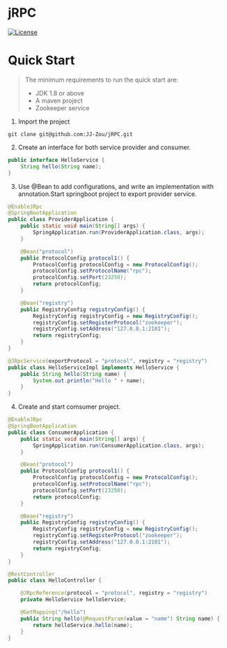 # jRPC
[![License](https://img.shields.io/badge/License-Apache%202.0-blue.svg)](https://github.com/JJ-Zou/jRPC/tree/master/LICENSE)

# Quick Start
> The minimum requirements to run the quick start are:
>
> - JDK 1.8 or above
> - A maven project 
> - Zookeeper service

1. Import the project

```shell script
git clone git@github.com:JJ-Zou/jRPC.git
```

2. Create an interface for both service provider and consumer.

```java
public interface HelloService {
    String hello(String name);
}
```

3. Use @Bean to add configurations, and write an implementation with annotation.Start springboot project to export provider service.

```java
@EnableJRpc
@SpringBootApplication
public class ProviderApplication {
    public static void main(String[] args) {
        SpringApplication.run(ProviderApplication.class, args);
    }

    @Bean("protocol")
    public ProtocolConfig protocol1() {
        ProtocolConfig protocolConfig = new ProtocolConfig();
        protocolConfig.setProtocolName("rpc");
        protocolConfig.setPort(23250);
        return protocolConfig;
    }

    @Bean("registry")
    public RegistryConfig registryConfig() {
        RegistryConfig registryConfig = new RegistryConfig();
        registryConfig.setRegisterProtocol("zookeeper");
        registryConfig.setAddress("127.0.0.1:2181");
        return registryConfig;
    }
}
```

```java
@JRpcService(exportProtocol = "protocol", registry = "registry")
public class HelloServiceImpl implements HelloService {
    public String hello(String name) {
        System.out.println("Hello " + name);
    }   
}
```

4. Create and start comsumer project.

```java
@EnableJRpc
@SpringBootApplication
public class ConsumerApplication {
    public static void main(String[] args) {
        SpringApplication.run(ConsumerApplication.class, args);
    }

    @Bean("protocol")
    public ProtocolConfig protocol1() {
        ProtocolConfig protocolConfig = new ProtocolConfig();
        protocolConfig.setProtocolName("rpc");
        protocolConfig.setPort(23250);
        return protocolConfig;
    }

    @Bean("registry")
    public RegistryConfig registryConfig() {
        RegistryConfig registryConfig = new RegistryConfig();
        registryConfig.setRegisterProtocol("zookeeper");
        registryConfig.setAddress("127.0.0.1:2181");
        return registryConfig;
    }
}
```

```java
@RestController
public class HelloController {

    @JRpcReference(protocol = "protocol", registry = "registry")
    private HelloService helloService;

    @GetMapping("/hello")
    public String hello(@RequestParam(value = "name") String name) {
        return helloService.hello(name);
    }
}
```
